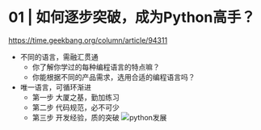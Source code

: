 # 01 | 如何逐步突破，成为Python高手？
https://time.geekbang.org/column/article/94311
- 不同的语言，需融汇贯通
    - 你了解你学过的每种编程语言的特点嘛？
    - 你能根据不同的产品需求，选用合适的编程语言吗？
- 唯一语言，可循环渐进
    - 第一步 大厦之基，勤加练习
    - 第二步 代码规范，必不可少
    - 第三步 开发经验，质的突破
![python发展](https://static001.geekbang.org/resource/image/2c/1d/2cfc18adf51b61ca8140561071d20c1d.png)